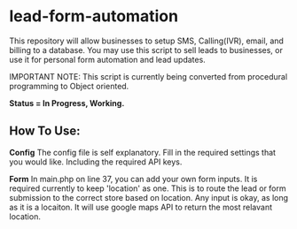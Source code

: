 # lead-form-automation
This repository will allow businesses to setup SMS, Calling(IVR), email, and billing to a database. You may use this script to sell leads to businesses, or use it for personal form automation and lead updates.


IMPORTANT NOTE: This script is currently being converted from procedural programming to Object oriented.

<strong>Status = In Progress, Working.</strong>


<h2>How To Use:</h2>

<strong>Config</strong>
The config file is self explanatory. Fill in the required settings that you would like. Including the required API keys.

<strong>Form</strong>
In main.php on line 37, you can add your own form inputs. It is required currently to keep 'location' as one. This is to route the lead or form submission to the correct store based on location. Any input is okay, as long as it is a locaiton. It will use google maps API to return the most relavant location.